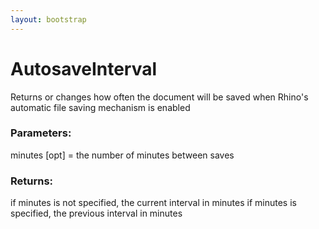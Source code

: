 ```yaml
---
layout: bootstrap
---
```


# AutosaveInterval

Returns or changes how often the document will be saved when Rhino's
        automatic file saving mechanism is enabled
          

### Parameters:

minutes [opt] = the number of minutes between saves
        

### Returns:


if minutes is not specified, the current interval in minutes
if minutes is specified, the previous interval in minutes
        


